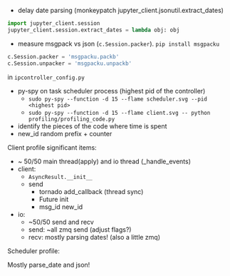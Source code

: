 - delay date parsing (monkeypatch jupyter_client.jsonutil.extract_dates)

```python
import jupyter_client.session
jupyter_client.session.extract_dates = lambda obj: obj
```

- measure msgpack vs json (`c.Session.packer`). `pip install msgpacku`

```python
c.Session.packer = 'msgpacku.packb'
c.Session.unpacker = 'msgpacku.unpackb'
```

in `ipcontroller_config.py`

- py-spy on task scheduler process (highest pid of the controller)
  - `sudo py-spy --function -d 15 --flame scheduler.svg --pid <highest pid>`
  - `sudo py-spy --function -d 15 --flame client.svg -- python profiling/profiling_code.py`
- identify the pieces of the code where time is spent
- new_id random prefix + counter

Client profile significant items:

- ~ 50/50 main thread(apply) and io thread (_handle_events)
- client:
    - `AsyncResult.__init__`
    - send
        - tornado add_callback (thread sync)
        - Future init
        - msg_id new_id
- io:
    - ~50/50 send and recv
    - send: ~all zmq send (adjust flags?)
    - recv: mostly parsing dates! (also a little zmq)

Scheduler profile:

Mostly parse_date and json!


